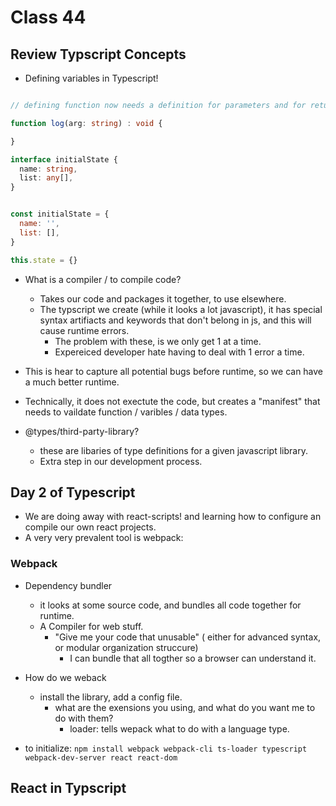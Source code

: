 # Class 44

## Review Typscript Concepts

- Defining variables in Typescript!

```ts

// defining function now needs a definition for parameters and for return values

function log(arg: string) : void {

}

interface initialState {
  name: string,
  list: any[],
}

```

```jsx

const initialState = {
  name: '',
  list: [],
}

this.state = {}

```

- What is a compiler / to compile code?
  - Takes our code and packages it together, to use elsewhere.
  - The typscript we create (while it looks a lot javascript), it has special syntax artifiacts and keywords that don't belong in js, and this will cause runtime errors.
    - The problem with these, is we only get 1 at a time.
    - Expereiced developer hate having to deal with 1 error a time.
- This is hear to capture all potential bugs before runtime, so we can have a much better runtime.
- Technically, it does not exectute the code, but creates a "manifest" that needs to vaildate function / varibles / data types.

- @types/third-party-library?
  - these are libaries of type definitions for a given javascript library.
  - Extra step in our development process.

## Day 2 of Typescript

- We are doing away with react-scripts!  and learning how to configure an compile our own react projects.
- A very very prevalent tool is webpack:

### Webpack

- Dependency bundler
  - it looks at some source code, and bundles all code together for runtime.
  - A Compiler for web stuff.
    - "Give me your code that unusable" ( either for advanced syntax, or modular organization struccure)
      - I can bundle that all togther so a browser can understand it.
- How do we weback
  - install the library, add a config file.
    - what are the exensions you using, and what do you want me to do with them?
      - loader: tells wepack what to do with a language type.

- to initialize: `npm install webpack webpack-cli ts-loader typescript webpack-dev-server react react-dom`

## React in Typscript
